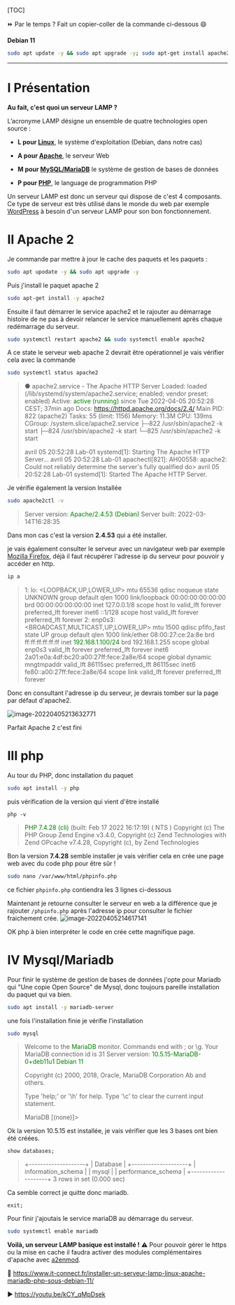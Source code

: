 [TOC]

⏩ Par le temps ? Fait un copier-coller de la commande ci-dessous 😄

**Debian 11**

```bash
sudo apt update -y && sudo apt upgrade -y; sudo apt-get install apache2 -y && sudo systemctl restart apache2 && sudo systemctl enable apache2; sudo apt-get install -y php; sudo apt-get install -y mariadb-server && sudo systemctl restart mariadb && sudo systemctl enable mariadb && sudo bash -c 'echo "<\?php" >> /var/www/html/phpinfo.php' && sudo bash -c 'echo "phpinfo();" >> /var/www/html/phpinfo.php' && sudo bash -c 'echo "?>" >> /var/www/html/phpinfo.php'
```

---

# I Présentation

**Au fait, c'est quoi un serveur LAMP ?** 

L’acronyme LAMP désigne un ensemble de quatre technologies open source :

- **L pour [Linux](https://www.it-connect.fr/cours-tutoriels/administration-systemes/linux/)**, le système d'exploitation (Debian, dans notre cas)

- **A pour [Apache](https://www.it-connect.fr/cours-tutoriels/administration-systemes/serveur-web/apache/)**, le serveur Web

- **M pour [MySQL/MariaDB](MySQL/MariaDB)** le système de gestion de bases de données

- **P pour [PHP](https://fr.wikipedia.org/wiki/PHP)**, le language de programmation PHP

Un serveur LAMP est donc un serveur qui dispose de c'est 4 composants. Ce type de serveur est très utilisé dans le monde du web par exemple [WordPress](https://fr.wikipedia.org/wiki/WordPress) à besoin d'un serveur LAMP pour son bon fonctionnement.

# II Apache 2

Je commande par mettre à jour le cache des paquets et les paquets :

```bash
sudo apt upodate -y && sudo apt upgrade -y
```

Puis j'install le paquet apache 2

```bash
sudo apt-get install -y apache2
```

Ensuite il faut démarrer le service apache2 et le rajouter au démarrage histoire de ne pas à devoir relancer le service manuellement après chaque redémarrage du serveur.

```bash
sudo systemctl restart apache2 && sudo systemctl enable apache2
```

A ce state le serveur web apache 2 devrait être opérationnel je vais vérifier cela avec la commande

```bash
sudo systemctl status apache2
```

>● apache2.service - The Apache HTTP Server
>Loaded: loaded (/lib/systemd/system/apache2.service; enabled; vendor preset: enabled)
>Active: <span style="color:green">active (running)</span> since Tue 2022-04-05 20:52:28 CEST; 37min ago
> Docs: https://httpd.apache.org/docs/2.4/
>Main PID: 822 (apache2)
>Tasks: 55 (limit: 1156)
>Memory: 11.3M
>  CPU: 139ms
>CGroup: /system.slice/apache2.service
>       ├─822 /usr/sbin/apache2 -k start
>       ├─824 /usr/sbin/apache2 -k start
>       └─825 /usr/sbin/apache2 -k start
>
>avril 05 20:52:28 Lab-01 systemd[1]: Starting The Apache HTTP Server...
>avril 05 20:52:28 Lab-01 apachectl[821]: AH00558: apache2: Could not reliably determine the server's fully qualified do>
>avril 05 20:52:28 Lab-01 systemd[1]: Started The Apache HTTP Server.

Je vérifie également la version Installée

```bash
sudo apache2ctl -v
```

>Server version: <span style="color:green">Apache/2.4.53 (Debian)</span>
>Server built:   2022-03-14T16:28:35

Dans mon cas c'est la version **2.4.53** qui a été installer.

je vais également consulter le serveur avec un navigateur web par exemple [Mozilla Firefox](https://www.mozilla.org/fr/firefox/new/), déjà il faut récupérer l'adresse ip du serveur pour pouvoir y accéder en http.

```bash
ip a
```

>1: lo: <LOOPBACK,UP,LOWER_UP> mtu 65536 qdisc noqueue state UNKNOWN group default qlen 1000
>link/loopback 00:00:00:00:00:00 brd 00:00:00:00:00:00
>inet 127.0.0.1/8 scope host lo
> valid_lft forever preferred_lft forever
>inet6 ::1/128 scope host
> valid_lft forever preferred_lft forever
>2: enp0s3: <BROADCAST,MULTICAST,UP,LOWER_UP> mtu 1500 qdisc pfifo_fast state UP group default qlen 1000
>link/ether 08:00:27:ce:2a:8e brd ff:ff:ff:ff:ff:ff
>inet <span style="color:green">192.168.1.100/24</span> brd 192.168.1.255 scope global enp0s3
> valid_lft forever preferred_lft forever
>inet6 2a01:e0a:4df:bc20:a00:27ff:fece:2a8e/64 scope global dynamic mngtmpaddr
> valid_lft 86115sec preferred_lft 86115sec
>inet6 fe80::a00:27ff:fece:2a8e/64 scope link
> valid_lft forever preferred_lft forever

Donc en consultant l'adresse ip du serveur, je devrais tomber sur la page par défaut d'apache2.

![image-20220405213632771](C:\Users\medaey\AppData\Roaming\Typora\typora-user-images\image-20220405213632771.png)

Parfait Apache 2 c'est fini

# III php

Au tour du PHP, donc installation du paquet

```bash
sudo apt install -y php
```

puis vérification de la version qui vient d'être installé

```
php -v
```

><span style="color:green">PHP 7.4.28 (cli)</span> (built: Feb 17 2022 16:17:19) ( NTS )
>Copyright (c) The PHP Group
>Zend Engine v3.4.0, Copyright (c) Zend Technologies
>with Zend OPcache v7.4.28, Copyright (c), by Zend Technologies

Bon la version **7.4.28** semble installer je vais vérifier cela en crée une page web avec du code php pour être sûr !

```bash
sudo nano /var/www/html/phpinfo.php
```

ce fichier `phpinfo.php` contiendra les 3 lignes ci-dessous

><?php
>phpinfo();
>?>

Maintenant je retourne consulter le serveur en web a la différence que je rajouter `/phpinfo.php` après l'adresse ip pour consulter le fichier fraichement crée.
![image-20220405214617141](C:\Users\medaey\AppData\Roaming\Typora\typora-user-images\image-20220405214617141.png)

OK php à bien interpréter le code en crée cette magnifique page.

# IV Mysql/Mariadb

Pour finir le système de gestion de bases de données j'opte pour Mariadb qui "Une copie Open Source" de Mysql, donc toujours pareille installation du paquet qui va bien.

```bash
sudo apt install -y mariadb-server
```

une fois l'installation finie je vérifie l'installation

```bash
sudo mysql
```

>Welcome to the <span style="color:green">MariaDB</span> monitor.  Commands end with ; or \g.
>Your MariaDB connection id is 31
>Server version: <span style="color:green">10.5.15-MariaDB-0+deb11u1 Debian 11</span>
>
>Copyright (c) 2000, 2018, Oracle, MariaDB Corporation Ab and others.
>
>Type 'help;' or '\h' for help. Type '\c' to clear the current input statement.
>
>MariaDB [(none)]>

Ok la version 10.5.15 est installée, je vais vérifier que les 3 bases ont bien été créées.

```mysql
show databases;
```

>+--------------------+
>| Database           |
>+--------------------+
>| information_schema |
>| mysql              |
>| performance_schema |
>+--------------------+
>3 rows in set (0.000 sec)

Ca semble correct je quitte donc mariadb.

```mysql
exit;
```

Pour finir j'ajoutais le service mariaDB au démarrage du serveur.

```bash
sudo systemctl enable mariadb
```

**Voilà, un serveur LAMP basique est installé !** 
⚠️ Pour pouvoir gérer le https ou la mise en cache il faudra activer des modules complémentaires d'apache avec [a2enmod](https://technique.arscenic.org/lamp-linux-apache-mysql-php/apache-le-serveur-http/article/la-gestion-des-modules).

📝 https://www.it-connect.fr/installer-un-serveur-lamp-linux-apache-mariadb-php-sous-debian-11/

▶ https://youtu.be/kCY_qMpDsek
